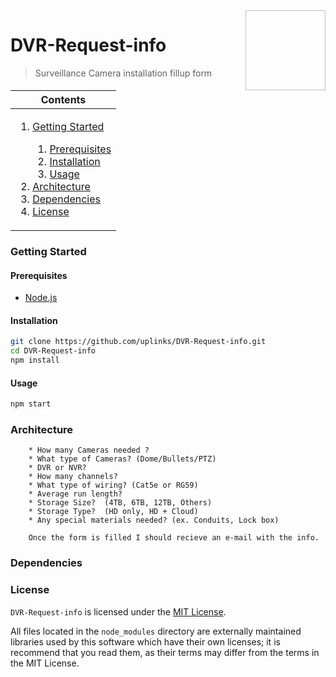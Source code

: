 <img height="128px" width="128px" align="right" />

# DVR-Request-info


> Surveillance Camera installation fillup form

<table>
	<thead>
		<tr>
			<th align="center"><strong>Contents</strong></th>
		</tr>
	</thead>
	<tbody>
		<tr>
			<td>
				<ol>
					<li><a href="#getting-started">Getting Started</a></li>
					<ol>
						<li><a href="#prerequisites">Prerequisites</a></li>
						<li><a href="#installation">Installation</a></li>
						<li><a href="#usage">Usage</a></li>
					</ol>
					<li><a href="#architecture">Architecture</a></li>
					<li><a href="#dependencies">Dependencies</a></li>
					<li><a href="#license">License</a></li>
				</ol>
			</td>
		</tr>
	</tbody>
</table>

### Getting Started

#### Prerequisites

- [Node.js](https://nodejs.org/en/download/)

#### Installation

```bash
git clone https://github.com/uplinks/DVR-Request-info.git
cd DVR-Request-info
npm install
```

#### Usage

```bash
npm start
```

### Architecture
        * How many Cameras needed ?
        * What type of Cameras? (Dome/Bullets/PTZ)
        * DVR or NVR?
        * How many channels?
        * What type of wiring? (Cat5e or RG59)
        * Average run length?
        * Storage Size?  (4TB, 6TB, 12TB, Others)
        * Storage Type?  (HD only, HD + Cloud)
        * Any special materials needed? (ex. Conduits, Lock box)

        Once the form is filled I should recieve an e-mail with the info.





### Dependencies

### License

`DVR-Request-info` is licensed under the [MIT License](https://github.com/uplinks/DVR-Request-info/blob/master/LICENSE).

All files located in the `node_modules` directory are externally maintained libraries used by this software which have their own licenses; it is recommend that you read them, as their terms may differ from the terms in the MIT License.
